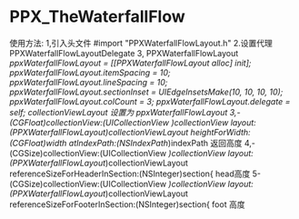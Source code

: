 # PPX_TheWaterfallFlow
使用方法:
1,引入头文件 #import "PPXWaterfallFlowLayout.h"
2.设置代理 PPXWaterfallFlowLayoutDelegate
3, PPXWaterfallFlowLayout *ppxWaterfallFlowLayout = [[PPXWaterfallFlowLayout alloc] init];
    ppxWaterfallFlowLayout.itemSpacing = 10;
    ppxWaterfallFlowLayout.lineSpacing = 10;
    ppxWaterfallFlowLayout.sectionInset = UIEdgeInsetsMake(10, 10, 10, 10);
    ppxWaterfallFlowLayout.colCount = 3;
    ppxWaterfallFlowLayout.delegate = self;
    collectionViewLayout 设置为 ppxWaterfallFlowLayout
3,- (CGFloat)collectionView:(UICollectionView *)collectionView layout:(PPXWaterfallFlowLayout*)collectionViewLayout heightForWidth:(CGFloat)width atIndexPath:(NSIndexPath*)indexPath
返回高度
4,- (CGSize)collectionView:(UICollectionView *)collectionView layout:(PPXWaterfallFlowLayout*)collectionViewLayout referenceSizeForHeaderInSection:(NSInteger)section{
head高度
5- (CGSize)collectionView:(UICollectionView *)collectionView layout:(PPXWaterfallFlowLayout*)collectionViewLayout referenceSizeForFooterInSection:(NSInteger)section{
foot 高度
